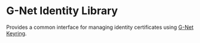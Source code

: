 # G-Net Identity Library

Provides a common interface for managing identity certificates using [G-Net Keyring](https://github.com/gnzlabs/keyring).